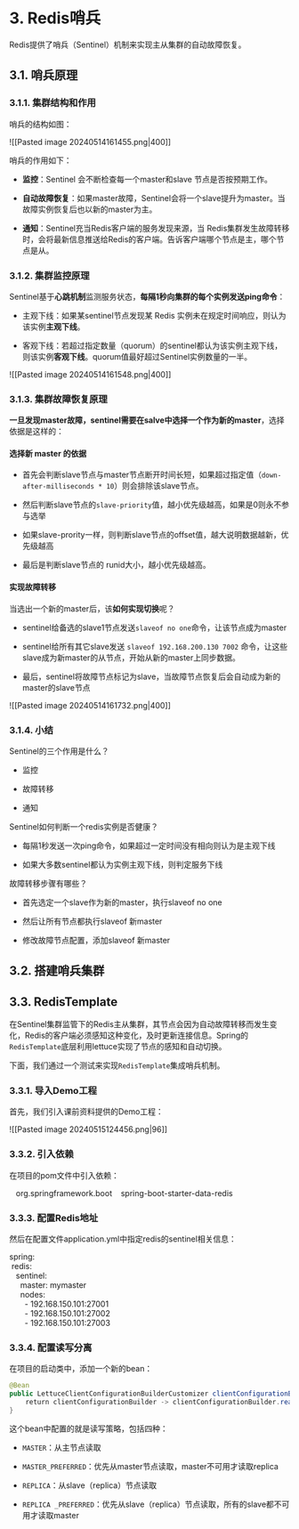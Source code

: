 # 3. Redis哨兵

Redis提供了哨兵（Sentinel）机制来实现主从集群的自动故障恢复。

## 3.1. 哨兵原理

### 3.1.1. 集群结构和作用

哨兵的结构如图：

![[Pasted image 20240514161455.png|400]]

哨兵的作用如下：

- **监控**：Sentinel 会不断检查每一个master和slave 节点是否按预期工作。
    
- **自动故障恢复**：如果master故障，Sentinel会将一个slave提升为master。当故障实例恢复后也以新的master为主。
    
- **通知**：Sentinel充当Redis客户端的服务发现来源，当 Redis集群发生故障转移时，会将最新信息推送给Redis的客户端。告诉客户端哪个节点是主，哪个节点是从。

### 3.1.2. 集群监控原理

Sentinel基于**心跳机制**监测服务状态，**每隔1秒向集群的每个实例发送ping命令**：

- 主观下线：如果某sentinel节点发现某 Redis 实例未在规定时间响应，则认为该实例**主观下线**。

- 客观下线：若超过指定数量（quorum）的sentinel都认为该实例主观下线，则该实例**客观下线**。quorum值最好超过Sentinel实例数量的一半。

![[Pasted image 20240514161548.png|400]]

### 3.1.3. 集群故障恢复原理

**一旦发现master故障，sentinel需要在salve中选择一个作为新的master**，选择依据是这样的：

#### 选择新 master 的依据

- 首先会判断slave节点与master节点断开时间长短，如果超过指定值（`down-after-milliseconds * 10`）则会排除该slave节点。
    
- 然后判断slave节点的`slave-priority`值，越小优先级越高，如果是0则永不参与选举
    
- 如果slave-prority一样，则判断slave节点的offset值，越大说明数据越新，优先级越高
    
- 最后是判断slave节点的 runid大小，越小优先级越高。

#### 实现故障转移

当选出一个新的master后，该**如何实现切换**呢？

- sentinel给备选的slave1节点发送`slaveof no one`命令，让该节点成为master
    
- sentinel给所有其它slave发送 `slaveof 192.168.200.130 7002` 命令，让这些slave成为新master的从节点，开始从新的master上同步数据。
    
- 最后，sentinel将故障节点标记为slave，当故障节点恢复后会自动成为新的master的slave节点

![[Pasted image 20240514161732.png|400]]

### 3.1.4. 小结

Sentinel的三个作用是什么？

- 监控
    
- 故障转移
    
- 通知

Sentinel如何判断一个redis实例是否健康？

- 每隔1秒发送一次ping命令，如果超过一定时间没有相向则认为是主观下线
    
- 如果大多数sentinel都认为实例主观下线，则判定服务下线

故障转移步骤有哪些？

- 首先选定一个slave作为新的master，执行slaveof no one
    
- 然后让所有节点都执行slaveof 新master
    
- 修改故障节点配置，添加slaveof 新master

## 3.2. 搭建哨兵集群


## 3.3. RedisTemplate
在Sentinel集群监管下的Redis主从集群，其节点会因为自动故障转移而发生变化，Redis的客户端必须感知这种变化，及时更新连接信息。Spring的`RedisTemplate`底层利用lettuce实现了节点的感知和自动切换。

下面，我们通过一个测试来实现`RedisTemplate`集成哨兵机制。

### 3.3.1. 导入Demo工程

首先，我们引入课前资料提供的Demo工程：

![[Pasted image 20240515124456.png|96]]

### 3.3.2. 引入依赖

在项目的pom文件中引入依赖：

<dependency>  
    <groupId>org.springframework.boot</groupId>  
    <artifactId>spring-boot-starter-data-redis</artifactId>  
</dependency>

### 3.3.3. 配置Redis地址

然后在配置文件application.yml中指定redis的sentinel相关信息：

spring:  
  redis:  
    sentinel:  
      master: mymaster  
      nodes:  
        - 192.168.150.101:27001  
        - 192.168.150.101:27002  
        - 192.168.150.101:27003

### 3.3.4. 配置读写分离

在项目的启动类中，添加一个新的bean：

```java
@Bean  
public LettuceClientConfigurationBuilderCustomizer clientConfigurationBuilderCustomizer(){  
    return clientConfigurationBuilder -> clientConfigurationBuilder.readFrom(ReadFrom.REPLICA_PREFERRED);  
}
```

这个bean中配置的就是读写策略，包括四种：

- `MASTER`：从主节点读取
    
- `MASTER_PREFERRED`：优先从master节点读取，master不可用才读取replica
    
- `REPLICA`：从slave（replica）节点读取
    
- `REPLICA _PREFERRED`：优先从slave（replica）节点读取，所有的slave都不可用才读取master

